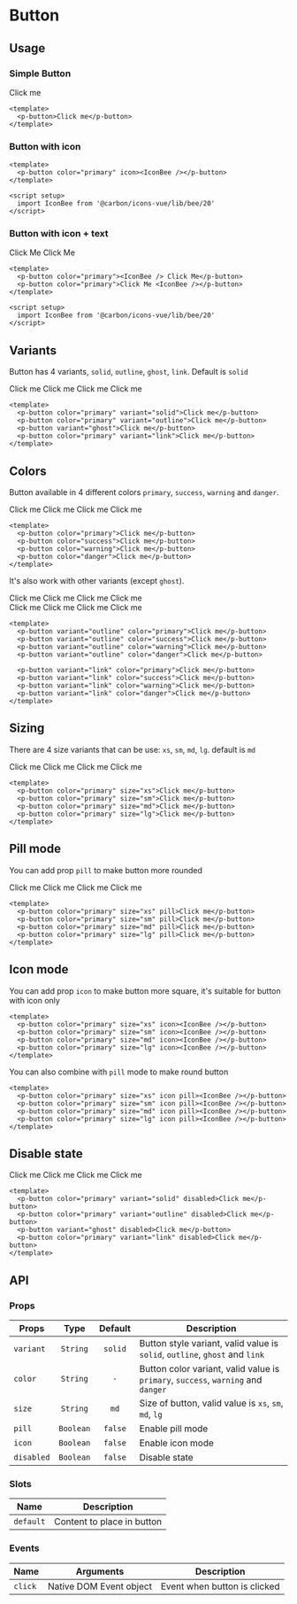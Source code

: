 <script setup>
  import pButton from './Button.vue'
  import IconBee from '@carbon/icons-vue/lib/bee/20'
</script>

# Button

## Usage

### Simple Button

<preview>
  <p-button>Click me</p-button>
</preview>

```vue
<template>
  <p-button>Click me</p-button>
</template>
```

### Button with icon

<preview>
  <p-button color="primary" icon><IconBee /></p-button>
</preview>

```vue
<template>
  <p-button color="primary" icon><IconBee /></p-button>
</template>

<script setup>
  import IconBee from '@carbon/icons-vue/lib/bee/20'
</script>
```

### Button with icon + text

<preview class="flex-col items-center space-gap-3 md:flex-row">
  <p-button color="primary"><IconBee /> Click Me</p-button>
  <p-button color="primary">Click Me <IconBee /></p-button>
</preview>

```vue
<template>
  <p-button color="primary"><IconBee /> Click Me</p-button>
  <p-button color="primary">Click Me <IconBee /></p-button>
</template>

<script setup>
  import IconBee from '@carbon/icons-vue/lib/bee/20'
</script>
```

## Variants

Button has 4 variants, `solid`, `outline`, `ghost`, `link`. Default is `solid`

<preview>
  <div class="grid grid-cols-2 gap-3 lg:grid-cols-4">
    <p-button color="primary" variant="solid">Click me</p-button>
    <p-button color="primary" variant="outline">Click me</p-button>
    <p-button variant="ghost">Click me</p-button>
    <p-button color="primary" variant="link">Click me</p-button>
  </div>
</preview>

```vue
<template>
  <p-button color="primary" variant="solid">Click me</p-button>
  <p-button color="primary" variant="outline">Click me</p-button>
  <p-button variant="ghost">Click me</p-button>
  <p-button color="primary" variant="link">Click me</p-button>
</template>
```

## Colors

Button available in 4 different colors `primary`, `success`, `warning` and `danger`.

<preview>
  <div class="grid grid-cols-2 gap-3 md:grid-cols-3 lg:grid-cols-4">
    <p-button color="primary">Click me</p-button>
    <p-button color="success">Click me</p-button>
    <p-button color="warning">Click me</p-button>
    <p-button color="danger">Click me</p-button>
  </div>
</preview>

```vue
<template>
  <p-button color="primary">Click me</p-button>
  <p-button color="success">Click me</p-button>
  <p-button color="warning">Click me</p-button>
  <p-button color="danger">Click me</p-button>
</template>
```

It's also work with other variants (except `ghost`).

<preview label="outline variant">
  <div class="grid grid-cols-2 gap-3 md:grid-cols-3 lg:grid-cols-4">
    <p-button variant="outline" color="primary">Click me</p-button>
    <p-button variant="outline" color="success">Click me</p-button>
    <p-button variant="outline" color="warning">Click me</p-button>
    <p-button variant="outline" color="danger">Click me</p-button>
  </div>
</preview>

<preview label="link variant">
  <div class="grid grid-cols-2 gap-3 md:grid-cols-3 lg:grid-cols-4">
    <p-button variant="link" color="primary">Click me</p-button>
    <p-button variant="link" color="success">Click me</p-button>
    <p-button variant="link" color="warning">Click me</p-button>
    <p-button variant="link" color="danger">Click me</p-button>
  </div>
</preview>

```vue
<template>
  <p-button variant="outline" color="primary">Click me</p-button>
  <p-button variant="outline" color="success">Click me</p-button>
  <p-button variant="outline" color="warning">Click me</p-button>
  <p-button variant="outline" color="danger">Click me</p-button>

  <p-button variant="link" color="primary">Click me</p-button>
  <p-button variant="link" color="success">Click me</p-button>
  <p-button variant="link" color="warning">Click me</p-button>
  <p-button variant="link" color="danger">Click me</p-button>
</template>
```

## Sizing

There are 4 size variants that can be use: `xs`, `sm`, `md`, `lg`. default is `md`

<preview class="flex-col items-center gap-3 md:flex-row">
  <p-button color="primary" size="xs">Click me</p-button>
  <p-button color="primary" size="sm">Click me</p-button>
  <p-button color="primary" size="md">Click me</p-button>
  <p-button color="primary" size="lg">Click me</p-button>
</preview>

```vue
<template>
  <p-button color="primary" size="xs">Click me</p-button>
  <p-button color="primary" size="sm">Click me</p-button>
  <p-button color="primary" size="md">Click me</p-button>
  <p-button color="primary" size="lg">Click me</p-button>
</template>
```

## Pill mode

You can add prop `pill` to make button more rounded

<preview class="flex-col items-center gap-3 md:flex-row">
  <p-button color="primary" size="xs" pill>Click me</p-button>
  <p-button color="primary" size="sm" pill>Click me</p-button>
  <p-button color="primary" size="md" pill>Click me</p-button>
  <p-button color="primary" size="lg" pill>Click me</p-button>
</preview>

```vue
<template>
  <p-button color="primary" size="xs" pill>Click me</p-button>
  <p-button color="primary" size="sm" pill>Click me</p-button>
  <p-button color="primary" size="md" pill>Click me</p-button>
  <p-button color="primary" size="lg" pill>Click me</p-button>
</template>
```

## Icon mode

You can add prop `icon` to make button more square, it's suitable for button with icon only

<preview class="items-center gap-3">
  <p-button color="primary" size="xs" icon><IconBee /></p-button>
  <p-button color="primary" size="sm" icon><IconBee /></p-button>
  <p-button color="primary" size="md" icon><IconBee /></p-button>
  <p-button color="primary" size="lg" icon><IconBee /></p-button>
</preview>

```vue
<template>
  <p-button color="primary" size="xs" icon><IconBee /></p-button>
  <p-button color="primary" size="sm" icon><IconBee /></p-button>
  <p-button color="primary" size="md" icon><IconBee /></p-button>
  <p-button color="primary" size="lg" icon><IconBee /></p-button>
</template>
```

You can also combine with `pill` mode to make round button

<preview class="items-center gap-3">
  <p-button color="primary" size="xs" icon pill><IconBee /></p-button>
  <p-button color="primary" size="sm" icon pill><IconBee /></p-button>
  <p-button color="primary" size="md" icon pill><IconBee /></p-button>
  <p-button color="primary" size="lg" icon pill><IconBee /></p-button>
</preview>

```vue
<template>
  <p-button color="primary" size="xs" icon pill><IconBee /></p-button>
  <p-button color="primary" size="sm" icon pill><IconBee /></p-button>
  <p-button color="primary" size="md" icon pill><IconBee /></p-button>
  <p-button color="primary" size="lg" icon pill><IconBee /></p-button>
</template>
```

## Disable state

<preview label="link variant">
  <div class="grid grid-cols-2 gap-3 lg:grid-cols-4">
    <p-button color="primary" variant="solid" disabled>Click me</p-button>
    <p-button color="primary" variant="outline" disabled>Click me</p-button>
    <p-button variant="ghost" disabled>Click me</p-button>
    <p-button color="primary" variant="link" disabled>Click me</p-button>
  </div>
</preview>

```vue
<template>
  <p-button color="primary" variant="solid" disabled>Click me</p-button>
  <p-button color="primary" variant="outline" disabled>Click me</p-button>
  <p-button variant="ghost" disabled>Click me</p-button>
  <p-button color="primary" variant="link" disabled>Click me</p-button>
</template>
```

## API

### Props

| Props      |   Type    |  Default  | Description                                                                                                 |
|------------|:---------:|:---------:|-------------------------------------------------------------------------------------------------------------|
| `variant`  | `String`  |  `solid`  | Button style variant, valid value is `solid`, `outline`, `ghost` and `link`                                    |
| `color`    | `String`  | `-`       | Button color variant, valid value is `primary`, `success`, `warning` and `danger` |
| `size`     | `String`  |   `md`    | Size of button, valid value is `xs`, `sm`, `md`, `lg`                                                             |
| `pill`     | `Boolean` |  `false`  | Enable pill mode                                                                                            |
| `icon`     | `Boolean` |  `false`  | Enable icon mode                                                                                            |
| `disabled` | `Boolean` |  `false`  | Disable state                                                                                               |

### Slots

| Name      | Description                |
|-----------|----------------------------|
| `default` | Content to place in button |

### Events

| Name    | Arguments               | Description                  |
|---------|-------------------------|------------------------------|
| `click` | Native DOM Event object | Event when button is clicked |
